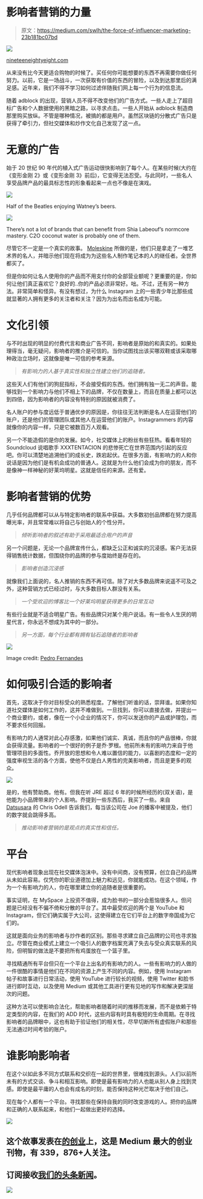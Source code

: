 # 影响者营销的力量

> 原文：<https://medium.com/swlh/the-force-of-influencer-marketing-23b181bc07bd>

![](img/6daa207885a5274f5bf62884ad3b055f.png)

[nineteeneightyeight.com](https://www.google.com/url?q=http://nineteeneightyeight.com&sa=D&ust=1530168822838000&usg=AFQjCNEZlqA2tLsWEYmlgFTq8i9wncRoHQ)

从来没有比今天更适合购物的时候了。买任何你可能想要的东西不再需要你做任何努力。以前，它是一场战斗，一次获取有价值的东西的冒险，以及到达那里后的满足感。近年来，我们不得不学习如何过滤伴随我们网上每一个行为的信息流。

随着 adblock 的出现，营销人员不得不改变他们的广告方式。一些人走上了超目标广告和个人数据使用的黑暗之路，以寻求点击。一些人开始从 adblock 制造商那里购买放纵。不管是哪种情况，被搞的都是用户。虽然区块链的分散式广告只是获得了牵引力，但社交媒体和炒作文化自己发现了这一点。

# 无意的广告

始于 20 世纪 90 年代的植入式广告运动很快影响到了每个人。在某些时候(大约在《变形金刚 2》或《变形金刚 3》前后)，它变得无法忍受。与此同时，一些名人享受品牌产品的最具标志性的形象看起来一点也不像是在演戏。

![](img/06f06ee7470f843e36fdef98327b50a1.png)

Half of the Beatles enjoying Watney’s beers.

![](img/6b855b9a4c60012e07034453bd141410.png)

There’s not a lot of brands that can benefit from Shia Labeouf’s normcore mastery.
C2O coconut water is probably one of them.

尽管它不一定是一个真实的故事。 [Moleskine](https://www.facebook.com/notes/shakuro/moleskine-under-your-skin/2114110521940375/) 所做的是，他们只是拿走了一堆艺术界的名人，并暗示他们现在将成为为这些名人制作笔记本的人的继任者。全世界都买了。

但是你如何让名人使用你的产品而不用支付你的全部营业额呢？更重要的是，你如何让他们真正喜欢它？良好的..你的产品必须非常好。咄。不过，还有另一种方法。非常简单和怪异。有没有想过，为什么 Instagram 上的一些青少年比那些成就显著的人拥有更多的关注者和关注？因为为出名而出名成为可能。

# 文化引领

与不时出现的明显的付费代言和商业广告不同，影响者是原始的和真实的。如果处理得当，毫无疑问，影响者的推介是可信的。当你试图找出该买哪双鞋或该采取哪种政治立场时，这就像是唯一可信的参考来源。

> *有影响力的人基于真实性和独立性建立他们的追随者。*

这些天人们有他们的狗屁指标，不会接受假的东西。他们拥有独一无二的声音。能够找到一个影响力与他们不相上下的品牌，不仅在数量上，而且在质量上都可以达到四倍，因为影响者的内容没有特别的原因就被消费了。

名人账户的参与度远低于普通优步的原因是，你往往无法判断是名人在运营他们的账户，还是他们的管理团队或其他人在运营他们的账户。Instagrammers 的内容就像你的内容一样，只是它被数百万人观看。

另一个不能造假的是你的发展。如今，社交媒体上的粉丝有些狂热。看看年轻的 Soundcloud 说唱歌手 XXXTENTACION 的悲惨死亡在世界范围内引起的反应吧。你可以清楚地追溯他们的成长史，跌宕起伏。在很多方面，有影响力的人和你说话是因为他们是有机会成功的普通人。这就是为什么他们会成为你的朋友，而不是像神一样神秘的好莱坞明星。这就是信任的来源。还有爱。

# 影响者营销的优势

几乎任何品牌都可以从与特定影响者的联系中获益。大多数初创品牌都在努力提高曝光率，并且常常难以将自己与创始人的个性分开。

> *倾听影响者的叙述有助于采用最适合用户的声音*

另一个问题是，无论一个品牌宣传什么，都缺乏公正和诚实的沉浸感。客户无法获得销售统计数据，但围绕你的品牌的参与度始终是存在的。

> *影响者创造沉浸感*

就像我们上面说的，名人推销的东西不再可信。除了对大多数品牌来说遥不可及之外，这种营销方式已经过时，与大多数目标人群没有关系。

> *一个受欢迎的博客比一个好莱坞明星获得更多的日常互动*

有些行业就是不适合明星广告。有些品牌只对某个用户说话。有一些令人生厌的明星代言，你永远不想成为其中的一部分。

> *另一方面，每个行业都有拥有钻石追随者的影响者*

![](img/399fe7998a64ce60a7196b362668042e.png)

Image credit: [Pedro Fernandes](https://dribbble.com/pedrorsfernandes)

# 如何吸引合适的影响者

首先，这取决于你对目标受众的熟悉程度。了解他们听谁的话，崇拜谁。如果你知道社交媒体是如何工作的，这并不难做到。一旦找到，你可以直接去做，并提出一个商业要约，或者，像在一个小企业的情况下，你可以发送你的产品或护理包，而不要求任何回报。

有影响力的人通常对此心存感激，如果他们诚实、真诚，而且你的产品很棒，你就会获得流量。影响者的一个很好的例子是乔·罗根。他前所未有的影响力来自于他管理项目的多面性。乔开放的思想和令人难以置信的能力，以喜剧的态度和一定的强度审视生活的各个方面，使他不仅是白人男性的完美影响者，而且是更多的观众。

![](img/13a3b4be19e45c3d7f787671df9fb073.png)

是的，他有赞助商。他有。但我在听 JRE 超过 6 年的时候所经历的(双关语)，是他能为小品牌带来的个人影响。乔提到一些东西后，我买了一些。来自 [Datsusara](https://www.dsgear.com/) 的 Chris Odell 告诉我们，每当该公司在 Joe 的播客中被提及，他们的数字就会跳得多高。

> *推动影响者营销的是观点的真实性和信任。*

# 平台

现代影响者现象出现在社交媒体泡沫中。没有中间商，没有预算，创立自己的品牌从未如此容易。仅凭你的职业道德加上魅力和远见，你就能成功。在这个领域，作为一个有影响力的人，你在哪里建立你的追随者是很重要的。

事实证明，在 MySpace 上投资不值得，成为脸书的一部分会惹恼很多人。但问题是已经没有不偏不倚和分散的平台了。其中最受欢迎的两个是 YouTube 和 Instagram，但它们确实属于大公司，这使得建立在它们平台上的数字帝国成为它们的。

这就是面向业务的影响者与炒作者的区别。那些寻求建立自己品牌的公司也寻求独立。尽管在商业模式上建立一个吸引人的数字档案充满了失去与受众真实联系的风险，但明智的做法是不要把所有鸡蛋放在一个篮子里。

寻找精通所有平台但只在一个平台上出名的有影响力的人。一些有影响力的人做的一件很酷的事情是他们在不同的资源上产生不同的内容。例如，使用 Instagram 帖子和故事进行日常活动，使用 YouTube 进行较长的视频，使用 Twitter 和脸书进行即时互动，以及使用 Medium 或其他工具进行更有见地的写作和解决更深层次的问题。

这种方法可以使影响合法化，帮助影响者随着时间的推移而发展，而不是依赖于特定类型的内容，在我们的 ADD 时代，这些内容有时具有极短的生命周期。在寻找影响者的品牌眼中，这也有助于验证他们的相关性，尽早切断所有虚假账户和那些无法通过时间考验的账户。

# 谁影响影响者

在这个以如此多不同方式联系和交织在一起的世界里，很难找到源头。人们以前所未有的方式交谈、争斗和相互影响。即使是最有影响力的人也能从别人身上找到灵感。即使是最平庸的人也会有成名的时刻，能否保持这种光芒取决于他们自己。

现在每个人都有一个平台。寻找那些在保持自我的同时改变游戏的人。把你的品牌和正确的人联系起来，和他们一起做出更好的选择。

[![](img/308a8d84fb9b2fab43d66c117fcc4bb4.png)](https://medium.com/swlh)

## 这个故事发表在[的创业](https://medium.com/swlh)上，这是 Medium 最大的创业刊物，有 339，876+人关注。

## 订阅接收[我们的头条新闻](http://growthsupply.com/the-startup-newsletter/)。

[![](img/b0164736ea17a63403e660de5dedf91a.png)](https://medium.com/swlh)